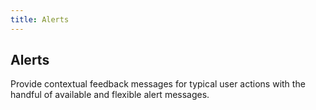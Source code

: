 ```yaml
---
title: Alerts
---
```


## Alerts
Provide contextual feedback messages for typical user actions with the handful of available and flexible alert messages.


